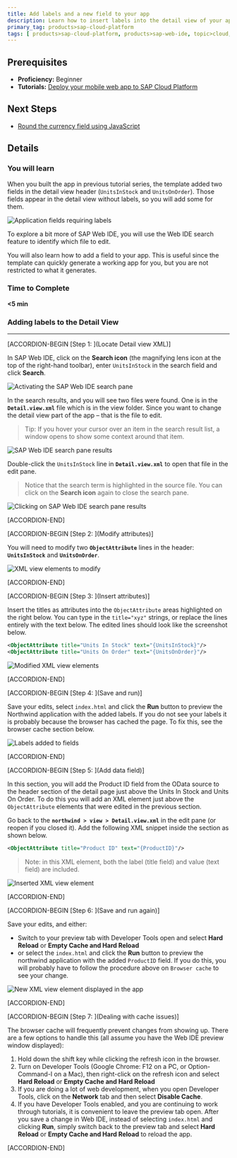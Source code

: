 ```yaml
---
title: Add labels and a new field to your app
description: Learn how to insert labels into the detail view of your app and add additional fields.
primary_tag: products>sap-cloud-platform
tags: [ products>sap-cloud-platform, products>sap-web-ide, topic>cloud, topic>html5, topic>mobile, topic>odata, tutorial>beginner ]
---
```


## Prerequisites
- **Proficiency:** Beginner
- **Tutorials:** [Deploy your mobile web app to SAP Cloud Platform](https://developers.sap.com/tutorials/hcp-deploy-mobile-web-app.html)

## Next Steps
- [Round the currency field using JavaScript](https://developers.sap.com/tutorials/hcp-webide-round-currency.html)

## Details

### You will learn
When you built the app in previous tutorial series, the template added two fields in the detail view header (`UnitsInStock` and `UnitsOnOrder`). Those fields appear in the detail view without labels, so you will add some for them.

![Application fields requiring labels](https://raw.githubusercontent.com/SAPDocuments/Tutorials/master/tutorials/hcp-webide-add-labels-field/mob2-1_0.png)

To explore a bit more of SAP Web IDE, you will use the Web IDE search feature to identify which file to edit.

You will also learn how to add a field to your app. This is useful since the template can quickly generate a working app for you, but you are not restricted to what it generates.

### Time to Complete
**<5 min**

### Adding labels to the Detail View

---


[ACCORDION-BEGIN [Step 1: ](Locate Detail view XML)]

In SAP Web IDE, click on the **Search icon** (the magnifying lens icon at the top of the right-hand toolbar), enter `UnitsInStock` in the search field and click **Search**.

![Activating the SAP Web IDE search pane](https://raw.githubusercontent.com/SAPDocuments/Tutorials/master/tutorials/hcp-webide-add-labels-field/mob2-1_label_1.png)



In the search results, and you will see two files were found. One is in the **`Detail.view.xml`** file which is in the view folder. Since you want to change the detail view part of the app – that is the file to edit.

>Tip: If you hover your cursor over an item in the search result list, a window opens to show some context around that item.

![SAP Web IDE search pane results](https://raw.githubusercontent.com/SAPDocuments/Tutorials/master/tutorials/hcp-webide-add-labels-field/mob2-1_label_2.png)


Double-click the `UnitsInStock` line in **`Detail.view.xml`** to open that file in the edit pane.

>Notice that the search term is highlighted in the source file. You can click on the **Search icon** again to close the search pane.

![Clicking on SAP Web IDE search pane results](https://raw.githubusercontent.com/SAPDocuments/Tutorials/master/tutorials/hcp-webide-add-labels-field/mob2-1_label_3.png)


[ACCORDION-END]

[ACCORDION-BEGIN [Step 2: ](Modify attributes)]

You will need to modify two **`ObjectAttribute`** lines in the header: **`UnitsInStock`** and **`UnitsOnOrder`**.

![XML view elements to modify](https://raw.githubusercontent.com/SAPDocuments/Tutorials/master/tutorials/hcp-webide-add-labels-field/mob2-1_label_4.png)


[ACCORDION-END]

[ACCORDION-BEGIN [Step 3: ](Insert attributes)]

Insert the titles as attributes into the `ObjectAttribute` areas highlighted on the right below. You can type in the `title="xyz"` strings, or replace the lines entirely with the text below. The edited lines should look like the screenshot below.

```xml
<ObjectAttribute title="Units In Stock" text="{UnitsInStock}"/>
<ObjectAttribute title="Units On Order" text="{UnitsOnOrder}"/>
```

![Modified XML view elements](https://raw.githubusercontent.com/SAPDocuments/Tutorials/master/tutorials/hcp-webide-add-labels-field/mob2-1_label_5.png)


[ACCORDION-END]

[ACCORDION-BEGIN [Step 4: ](Save and run)]

Save your edits, select `index.html` and click the **Run** button to preview the Northwind application with the added labels. If you do not see your labels it is probably because the browser has cached the page. To fix this, see the browser cache section below.

![Labels added to fields](https://raw.githubusercontent.com/SAPDocuments/Tutorials/master/tutorials/hcp-webide-add-labels-field/mob2-1_label_6.png)



[ACCORDION-END]

[ACCORDION-BEGIN [Step 5: ](Add data field)]

In this section, you will add the Product ID field from the OData source to the header section of the detail page just above the Units In Stock and Units On Order. To do this you will add an XML element just above the `ObjectAttribute` elements that were edited in the previous section.

Go back to the **`northwind > view > Detail.view.xml`** in the edit pane (or reopen if you closed it). Add the following XML snippet inside the section as shown below.

```xml
<ObjectAttribute title="Product ID" text="{ProductID}"/>
```

>Note: in this XML element, both the label (title field) and value (text field) are included.

![Inserted XML view element](https://raw.githubusercontent.com/SAPDocuments/Tutorials/master/tutorials/hcp-webide-add-labels-field/mob2-1_field_1.png)


[ACCORDION-END]

[ACCORDION-BEGIN [Step 6: ](Save and run again)]

Save your edits, and either:

- Switch to your preview tab with Developer Tools open and select **Hard Reload** or **Empty Cache and Hard Reload**  
- or select the `index.html` and click the **Run** button to preview the northwind application with the added `ProductID` field. If you do this, you will probably have to follow the procedure above on `Browser cache` to see your change.

![New XML view element displayed in the app](https://raw.githubusercontent.com/SAPDocuments/Tutorials/master/tutorials/hcp-webide-add-labels-field/mob2-1_field_2.png)


[ACCORDION-END]

[ACCORDION-BEGIN [Step 7: ](Dealing with cache issues)]

The browser cache will frequently prevent changes from showing up. There are a few options to handle this (all assume you have the Web IDE preview window displayed):

1. Hold down the shift key while clicking the refresh icon in the browser.
2. Turn on Developer Tools (Google Chrome: F12 on a PC, or Option-Command-I on a Mac), then right-click on the refresh icon and select **Hard Reload** or **Empty Cache and Hard Reload**
3. If you are doing a lot of web development, when you open Developer Tools, click on the **Network** tab and then select **Disable Cache**.
4. If you have Developer Tools enabled, and you are continuing to work through tutorials, it is convenient to leave the preview tab open. After you save a change in Web IDE, instead of selecting `index.html` and clicking **Run**, simply switch back to the preview tab and select **Hard Reload** or **Empty Cache and Hard Reload** to reload the app.


[ACCORDION-END]


